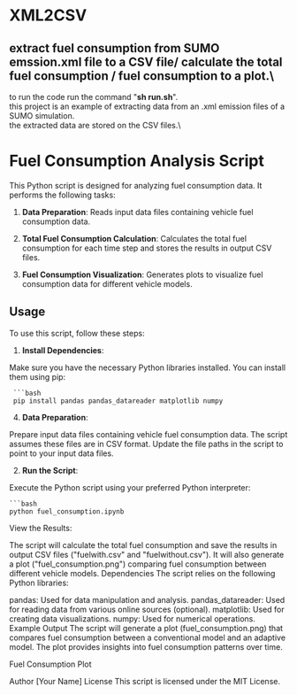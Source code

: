 # XML2CSV

## extract fuel consumption from SUMO emssion.xml file to a CSV file/ calculate the total fuel consumption / fuel consumption to a plot.\
to run the code run the command "**sh run.sh**".\
this project is an example of extracting data from an .xml emission files of a SUMO simulation.\
the extracted data are stored on the CSV files.\


# Fuel Consumption Analysis Script

This Python script is designed for analyzing fuel consumption data. It performs the following tasks:

1. **Data Preparation**: Reads input data files containing vehicle fuel consumption data.

2. **Total Fuel Consumption Calculation**: Calculates the total fuel consumption for each time step and stores the results in output CSV files.

3. **Fuel Consumption Visualization**: Generates plots to visualize fuel consumption data for different vehicle models.

## Usage

To use this script, follow these steps:

1. **Install Dependencies**:

Make sure you have the necessary Python libraries installed. You can install them using pip:

     ```bash
     pip install pandas pandas_datareader matplotlib numpy

4. **Data Preparation**:

Prepare input data files containing vehicle fuel consumption data. The script assumes these files are in CSV format.
Update the file paths in the script to point to your input data files.

2. **Run the Script**:

Execute the Python script using your preferred Python interpreter:

    ```bash
    python fuel_consumption.ipynb
View the Results:

The script will calculate the total fuel consumption and save the results in output CSV files ("fuelwith.csv" and "fuelwithout.csv").
It will also generate a plot ("fuel_consumption.png") comparing fuel consumption between different vehicle models.
Dependencies
The script relies on the following Python libraries:

pandas: Used for data manipulation and analysis.
pandas_datareader: Used for reading data from various online sources (optional).
matplotlib: Used for creating data visualizations.
numpy: Used for numerical operations.
Example Output
The script will generate a plot (fuel_consumption.png) that compares fuel consumption between a conventional model and an adaptive model. The plot provides insights into fuel consumption patterns over time.

Fuel Consumption Plot

Author
[Your Name]
License
This script is licensed under the MIT License.

